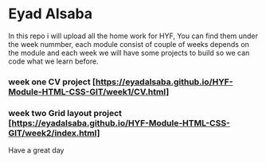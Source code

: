 # Eyad Alsaba 
In this repo i will upload all the home work for HYF, You can find them under the week nummber, each module consist of couple of weeks depends on the module and each week we will have some projects to build so we can code what we learn before. 
### week one CV project [https://eyadalsaba.github.io/HYF-Module-HTML-CSS-GIT/week1/CV.html]
### week two Grid layout project [https://eyadalsaba.github.io/HYF-Module-HTML-CSS-GIT/week2/index.html]
Have a great day 

